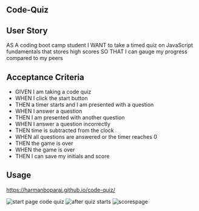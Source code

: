 ## Code-Quiz

## User Story
AS A coding boot camp student
I WANT to take a timed quiz on JavaScript fundamentals that stores high scores
SO THAT I can gauge my progress compared to my peers

## Acceptance Criteria
* GIVEN I am taking a code quiz
* WHEN I click the start button
* THEN a timer starts and I am presented with a question
* WHEN I answer a question
* THEN I am presented with another question
* WHEN I answer a question incorrectly
* THEN time is subtracted from the clock
* WHEN all questions are answered or the timer reaches 0
* THEN the game is over
* WHEN the game is over
* THEN I can save my initials and score

## Usage

https://harmanboparai.github.io/code-quiz/

![start page code quiz](https://user-images.githubusercontent.com/112586779/197098833-a2619ad2-1e62-4f00-91d6-d2f4fd21270b.png)
![after quiz starts](https://user-images.githubusercontent.com/112586779/197098852-554d7616-d07b-4078-a0ff-63c190e5a337.png)
![scorespage](https://user-images.githubusercontent.com/112586779/197098971-9664e715-ef63-411d-944e-eec23453367b.png)
